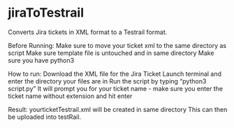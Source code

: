 # jiraToTestrail
Converts Jira tickets in XML format to a Testrail format.

Before Running:
Make sure to move your ticket xml to the same directory as script
Make sure template file is untouched and in same directory
Make sure you have python3

How to run:
Download the XML file for the Jira Ticket
Launch terminal and enter the directory your files are in
Run the script by typing “python3 script.py”
It will prompt you for your ticket name - make sure you enter the ticket name without extension and hit enter

Result:
yourticketTestrail.xml will be created in same directory
This can then be uploaded into testRail.

